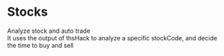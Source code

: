 # Stocks
 Analyze stock and auto trade  
 It uses the output of thsHack to analyze a specific stockCode, and decide the time to buy and sell
